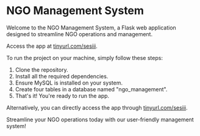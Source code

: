# NGO Management System

Welcome to the NGO Management System, a Flask web application designed to streamline NGO operations and management.

Access the app at [tinyurl.com/sesiii](tinyurl.com/sesiii).

To run the project on your machine, simply follow these steps:

1. Clone the repository.
2. Install all the required dependencies.
3. Ensure MySQL is installed on your system.
4. Create four tables in a database named "ngo_management".
5. That's it! You're ready to run the app.

Alternatively, you can directly access the app through [tinyurl.com/sesiii](tinyurl.com/sesiii). 

Streamline your NGO operations today with our user-friendly management system!
